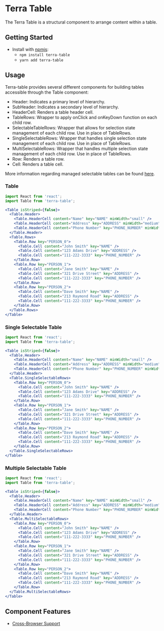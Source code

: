 # Terra Table

The Terra Table is a structural component to arrange content within a table.

## Getting Started

- Install with [npmjs](https://www.npmjs.com):
  - `npm install terra-table`
  - `yarn add terra-table`

## Usage

Terra-table provides several different components for building tables accessible through the Table component:

- Header: Indicates a primary level of hierarchy.
- SubHeader: Indicates a secondary level of hierarchy.
- HeaderCell: Renders a table header cell.
- TableRows: Wrapper to apply onClick and onKeyDown function on each child row.
- SelectableTableRows: Wrapper that allows for selection state management of each child row. Use in place of TableRows.
- SingleSelectableRows: Wrapper that handles single selection state management of each child row. Use in place of TableRows.
- MultiSelectableRows: Wrapper that handles multiple selection state management of each child row. Use in place of TableRows.
- Row: Renders a table row.
- Cell: Renders a table cell.

More information regarding managed selectable tables can be found [here](/#/components/terra-table/table/selectable-rows).

### Table

```jsx
import React from 'react';
import Table from 'terra-table';

<Table isStriped={false}>
  <Table.Header>
    <Table.HeaderCell content="Name" key="NAME" minWidth="small" />
    <Table.HeaderCell content="Address" key="ADDRESS" minWidth="medium" />
    <Table.HeaderCell content="Phone Number" key="PHONE_NUMBER" minWidth="large" />
  </Table.Header>
  <Table.Rows>
    <Table.Row key="PERSON_0">
      <Table.Cell content="John Smith" key="NAME" />
      <Table.Cell content="123 Adams Drive" key="ADDRESS" />
      <Table.Cell content="111-222-3333" key="PHONE_NUMBER" />
    </Table.Row>
    <Table.Row key="PERSON_1">
      <Table.Cell content="Jane Smith" key="NAME" />
      <Table.Cell content="321 Drive Street" key="ADDRESS" />
      <Table.Cell content="111-222-3333" key="PHONE_NUMBER" />
    </Table.Row>
    <Table.Row key="PERSON_2">
      <Table.Cell content="Dave Smith" key="NAME" />
      <Table.Cell content="213 Raymond Road" key="ADDRESS" />
      <Table.Cell content="111-222-3333" key="PHONE_NUMBER" />
    </Table.Row>
  </Table.Rows>
</Table>
```

### Single Selectable Table

```jsx
import React from 'react';
import Table from 'terra-table';

<Table isStriped={false}>
  <Table.Header>
    <Table.HeaderCell content="Name" key="NAME" minWidth="small" />
    <Table.HeaderCell content="Address" key="ADDRESS" minWidth="medium" />
    <Table.HeaderCell content="Phone Number" key="PHONE_NUMBER" minWidth="large" />
  </Table.Header>
  <Table.SingleSelectableRows>
    <Table.Row key="PERSON_0">
      <Table.Cell content="John Smith" key="NAME" />
      <Table.Cell content="123 Adams Drive" key="ADDRESS" />
      <Table.Cell content="111-222-3333" key="PHONE_NUMBER" />
    </Table.Row>
    <Table.Row key="PERSON_1">
      <Table.Cell content="Jane Smith" key="NAME" />
      <Table.Cell content="321 Drive Street" key="ADDRESS" />
      <Table.Cell content="111-222-3333" key="PHONE_NUMBER" />
    </Table.Row>
    <Table.Row key="PERSON_2">
      <Table.Cell content="Dave Smith" key="NAME" />
      <Table.Cell content="213 Raymond Road" key="ADDRESS" />
      <Table.Cell content="111-222-3333" key="PHONE_NUMBER" />
    </Table.Row>
  </Table.SingleSelectableRows>
</Table>
```

### Multiple Selectable Table

```jsx
import React from 'react';
import Table from 'terra-table';

<Table isStriped={false}>
  <Table.Header>
    <Table.HeaderCell content="Name" key="NAME" minWidth="small" />
    <Table.HeaderCell content="Address" key="ADDRESS" minWidth="medium" />
    <Table.HeaderCell content="Phone Number" key="PHONE_NUMBER" minWidth="large" />
  </Table.Header>
  <Table.MultiSelectableRows>
    <Table.Row key="PERSON_0">
      <Table.Cell content="John Smith" key="NAME" />
      <Table.Cell content="123 Adams Drive" key="ADDRESS" />
      <Table.Cell content="111-222-3333" key="PHONE_NUMBER" />
    </Table.Row>
    <Table.Row key="PERSON_1">
      <Table.Cell content="Jane Smith" key="NAME" />
      <Table.Cell content="321 Drive Street" key="ADDRESS" />
      <Table.Cell content="111-222-3333" key="PHONE_NUMBER" />
    </Table.Row>
    <Table.Row key="PERSON_2">
      <Table.Cell content="Dave Smith" key="NAME" />
      <Table.Cell content="213 Raymond Road" key="ADDRESS" />
      <Table.Cell content="111-222-3333" key="PHONE_NUMBER" />
    </Table.Row>
  </Table.MultiSelectableRows>
</Table>
```

## Component Features

- [Cross-Browser Support](https://github.com/cerner/terra-ui/blob/master/src/terra-dev-site/contributing/ComponentStandards.e.contributing.md#cross-browser-support)
